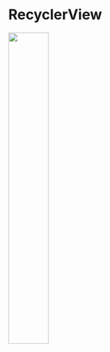 # RecyclerView

<img src="https://user-images.githubusercontent.com/82153699/195889111-b40ace8b-22d5-441e-97fb-e396479af384.png" width="40%" height="40%">
